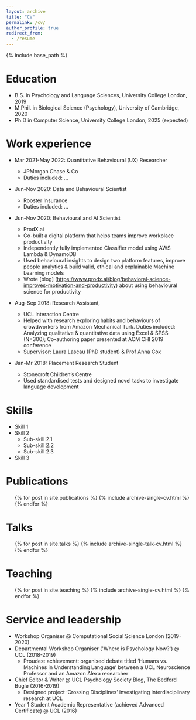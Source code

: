 ```yaml
---
layout: archive
title: "CV"
permalink: /cv/
author_profile: true
redirect_from:
  - /resume
---
```


{% include base_path %}

Education
======
* B.S. in Psychology and Language Sciences, University College London, 2019
* M.Phil. in Biological Science (Psychology), University of Cambridge, 2020
* Ph.D in Computer Science, University College London, 2025 (expected)

Work experience
======
* Mar 2021-May 2022: Quantitative Behavioural (UX) Researcher
  * JPMorgan Chase & Co
  * Duties included: ...

* Jun-Nov 2020: Data and Behavioural Scientist
  * Rooster Insurance
  * Duties included: ...

* Jun-Nov 2020: Behavioural and AI Scientist
  * ProdX.ai
  * Co-built a digital platform that helps teams improve workplace productivity
  * Independently fully implemented Classifier model using AWS Lambda & DynamoDB
  * Used behavioural insights to design two platform features, improve people analytics & build valid, ethical and explainable Machine Learning models
  * Wrote [blog] (https://www.prodx.ai/blog/behavioral-science-improves-motivation-and-productivity) about using behavioural science for productivity

* Aug-Sep 2018: Research Assistant, 
  * UCL Interaction Centre
  * Helped with research exploring habits and behaviours of crowdworkers from Amazon Mechanical Turk. Duties included: Analyzing qualitative & quantitative data using Excel & SPSS (N=300); Co-authoring paper presented at ACM CHI 2019 conference
  * Supervisor: Laura Lascau (PhD student) & Prof Anna Cox

* Jan-Mr 2018: Placement Research Student
  * Stonecroft Children’s Centre
  * Used standardised tests and designed novel tasks to investigate language development
  
Skills
======
* Skill 1
* Skill 2
  * Sub-skill 2.1
  * Sub-skill 2.2
  * Sub-skill 2.3
* Skill 3

Publications
======
  <ul>{% for post in site.publications %}
    {% include archive-single-cv.html %}
  {% endfor %}</ul>
  
Talks
======
  <ul>{% for post in site.talks %}
    {% include archive-single-talk-cv.html %}
  {% endfor %}</ul>
  
Teaching
======
  <ul>{% for post in site.teaching %}
    {% include archive-single-cv.html %}
  {% endfor %}</ul>
  
Service and leadership
======
* Workshop Organiser @ Computational Social Science London (2019-2020)
* Departmental Workshop Organiser ('Where is Psychology Now?') @ UCL (2018-2019)
  * Proudest achievement: organised debate titled ‘Humans vs. Machines in Understanding Language’ between a UCL Neuroscience Professor and an Amazon Alexa researcher
* Chief Editor & Writer @ UCL Psychology Society Blog, The Bedford Bugle (2016-2019)
  * Designed project ‘Crossing Disciplines’ investigating interdisciplinary research at UCL
* Year 1 Student Academic Representative (achieved Advanced Certificate) @ UCL (2016)
